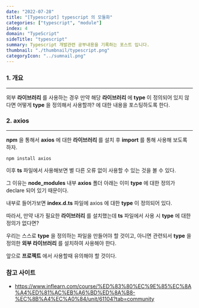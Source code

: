 ```yaml
---
date: "2022-07-28"
title: "[Typescript] typescript 의 모듈화"
categories: ["typescript", "module"]
index: 4
domain: "TypeScript"
sideTitle: "typescript"
summary: Typescript 개발관련 공부내용을 기록하는 포스트 입니다.
thumbnail: "./thumbnail/typescript.png"
categoryIcon: "../sumnail.png"
---
```


### 1. 개요

---

외부 **라이브러리** 를 사용하는 경우 만약 해당 **라이브러리** 에 **type** 이 정의되어 있지 않다면 어떻게 **type** 을 정의해서 사용할까? 에 대한 내용을 포스팅하도록 한다.


### 2. axios
---

**npm** 을 통해서 **axios** 에 대한 **라이브러리** 를 설치 후 **import** 를 통해 사용해 보도록 하자.

```
npm install axios
```

이후 **ts** 파일에서 사용해보면 별 다른 오류 없이 사용할 수 있는 것을 볼 수 있다.

그 이유는 **node_modules** 내부 **axios** 폴더 아래는 이미 **type** 에 대한 정의가 declare 되어 있기 때문이다.

내부로 들어가보면 **index.d.ts** 파일에 axios 에 대한 **type** 이 정의되어 있다.

따라서, 만약 내가 필요한 **라이브러리** 를 설치했는데 **ts** 파일에서 사용 시 **type** 에 대한 정의가 없다면? 

우리는 스스로 **type** 을 정의하는 파일을 만들어야 할 것이고, 아니면 관련되서 **type** 을 정의한 **외부 라이브러리** 를 설치하여 사용해야 한다.

앞으로 **프로젝트** 에서 사용할때 유의해야 할 것이다.

### 참고 사이트

- https://www.inflearn.com/course/%ED%83%80%EC%9E%85%EC%8A%A4%ED%81%AC%EB%A6%BD%ED%8A%B8-%EC%8B%A4%EC%A0%84/unit/61104?tab=community